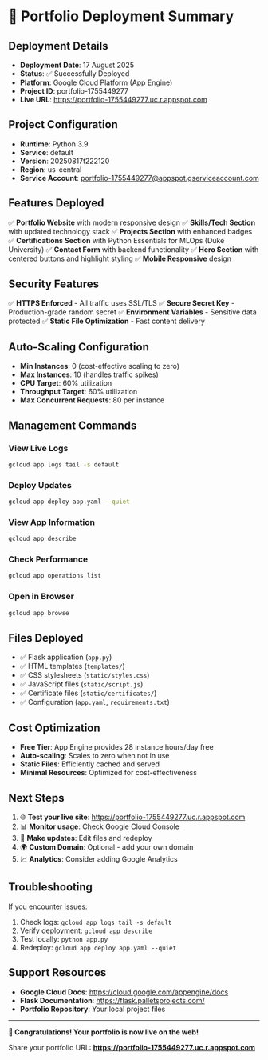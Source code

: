 # 🚀 Portfolio Deployment Summary

## Deployment Details
- **Deployment Date**: 17 August 2025
- **Status**: ✅ Successfully Deployed
- **Platform**: Google Cloud Platform (App Engine)
- **Project ID**: portfolio-1755449277
- **Live URL**: https://portfolio-1755449277.uc.r.appspot.com

## Project Configuration
- **Runtime**: Python 3.9
- **Service**: default
- **Version**: 20250817t222120
- **Region**: us-central
- **Service Account**: portfolio-1755449277@appspot.gserviceaccount.com

## Features Deployed
✅ **Portfolio Website** with modern responsive design
✅ **Skills/Tech Section** with updated technology stack
✅ **Projects Section** with enhanced badges
✅ **Certifications Section** with Python Essentials for MLOps (Duke University)
✅ **Contact Form** with backend functionality
✅ **Hero Section** with centered buttons and highlight styling
✅ **Mobile Responsive** design

## Security Features
✅ **HTTPS Enforced** - All traffic uses SSL/TLS
✅ **Secure Secret Key** - Production-grade random secret
✅ **Environment Variables** - Sensitive data protected
✅ **Static File Optimization** - Fast content delivery

## Auto-Scaling Configuration
- **Min Instances**: 0 (cost-effective scaling to zero)
- **Max Instances**: 10 (handles traffic spikes)
- **CPU Target**: 60% utilization
- **Throughput Target**: 60% utilization
- **Max Concurrent Requests**: 80 per instance

## Management Commands

### View Live Logs
```bash
gcloud app logs tail -s default
```

### Deploy Updates
```bash
gcloud app deploy app.yaml --quiet
```

### View App Information
```bash
gcloud app describe
```

### Check Performance
```bash
gcloud app operations list
```

### Open in Browser
```bash
gcloud app browse
```

## Files Deployed
- ✅ Flask application (`app.py`)
- ✅ HTML templates (`templates/`)
- ✅ CSS stylesheets (`static/styles.css`)
- ✅ JavaScript files (`static/script.js`)
- ✅ Certificate files (`static/certificates/`)
- ✅ Configuration (`app.yaml`, `requirements.txt`)

## Cost Optimization
- **Free Tier**: App Engine provides 28 instance hours/day free
- **Auto-scaling**: Scales to zero when not in use
- **Static Files**: Efficiently cached and served
- **Minimal Resources**: Optimized for cost-effectiveness

## Next Steps
1. 🌐 **Test your live site**: https://portfolio-1755449277.uc.r.appspot.com
2. 📊 **Monitor usage**: Check Google Cloud Console
3. 🔄 **Make updates**: Edit files and redeploy
4. 🌍 **Custom Domain**: Optional - add your own domain
5. 📈 **Analytics**: Consider adding Google Analytics

## Troubleshooting
If you encounter issues:
1. Check logs: `gcloud app logs tail -s default`
2. Verify deployment: `gcloud app describe`
3. Test locally: `python app.py`
4. Redeploy: `gcloud app deploy app.yaml --quiet`

## Support Resources
- **Google Cloud Docs**: https://cloud.google.com/appengine/docs
- **Flask Documentation**: https://flask.palletsprojects.com/
- **Portfolio Repository**: Your local project files

---

**🎉 Congratulations! Your portfolio is now live on the web!**

Share your portfolio URL: **https://portfolio-1755449277.uc.r.appspot.com**
